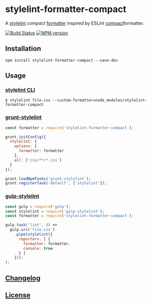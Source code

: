 # stylelint-formatter-compact
A [stylelint](https://stylelint.io/) _compact_ [formatter](https://stylelint.io/developer-guide/formatters/) inspired by ESLint [compact](https://eslint.org/docs/user-guide/formatters/#compact)formatter.

[![Build Status](https://api.travis-ci.org/ntwb/stylelint-formatter-compact.svg?branch=master)](https://travis-ci.org/ntwb/stylelint-formatter-compact) [![NPM version](http://img.shields.io/npm/v/stylelint-formatter-compact.svg)](https://www.npmjs.org/package/stylelint-formatter-compact)

## Installation

```
npm install stylelint-formatter-compact --save-dev
```

## Usage

### [stylelint CLI](https://stylelint.io/user-guide/cli/)

```shell
$ stylelint file.css --custom-formatter=node_modules/stylelint-formatter-compact
```

### [grunt-stylelint](https://github.com/wikimedia/grunt-stylelint)

```js
const formatter = require('stylelint-formatter-compact');

grunt.initConfig({
  stylelint: {
    options: {
      formatter: formatter
    },
    all: ['css/**/*.css']
  }
});

grunt.loadNpmTasks('grunt-stylelint');
grunt.registerTask('default', ['stylelint']);
```

### [gulp-stylelint](https://github.com/olegskl/gulp-stylelint)

```js
const gulp = require('gulp');
const stylelint = require('gulp-stylelint');
const formatter = require('stylelint-formatter-compact');

gulp.task('lint', () =>
  gulp.src('file.css')
    .pipe(stylelint({
      reporters: [ {
        formatter: formatter,
        console: true
      } ]
    }));
);
```

## [Changelog](CHANGELOG.md)

## [License](LICENSE)
